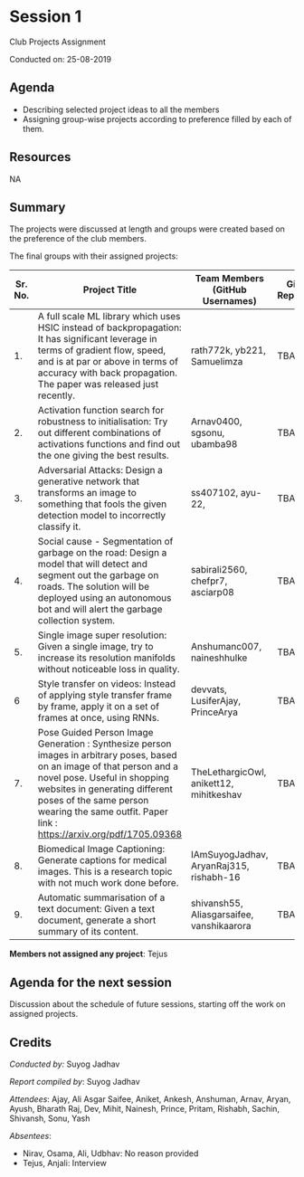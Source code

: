 # Session 1
Club Projects Assignment

Conducted on: 25-08-2019

## Agenda
- Describing selected project ideas to all the members
- Assigning group-wise projects according to preference filled by each of them.

## Resources
NA

## Summary
The projects were discussed at length and groups were created based on the preference of the club members.

The final groups with their assigned projects:

| Sr. No. | Project Title                                                | Team Members (GitHub Usernames)         | Github Repository |
| ------- | ------------------------------------------------------------ | --------------------------------------- | ----------------- |
| 1.      | A full scale ML library which uses HSIC instead of backpropagation: It has significant leverage in terms of gradient flow, speed, and is at par or above in terms of accuracy with back propagation. The paper was released just recently. | rath772k, yb221, Samuelimza                         | TBA               |
| 2.      | Activation function search for robustness to initialisation: Try out different combinations of activations functions and find out the one giving the best results. | Arnav0400, sgsonu, ubamba98             | TBA               |
| 3.      | Adversarial Attacks: Design a generative network that transforms an image to something that fools the given detection model to incorrectly classify it. | ss407102, ayu-22,                       | TBA               |
| 4.      | Social cause - Segmentation of garbage on the road: Design a model that will detect and segment out the garbage on roads. The solution will be deployed using an autonomous bot and will alert the garbage collection system. | sabirali2560, chefpr7, asciarp08        | TBA               |
| 5.      | Single image super resolution: Given a single image, try to increase its resolution manifolds without noticeable loss in quality. | Anshumanc007, naineshhulke              | TBA               |
| 6       | Style transfer on videos: Instead of applying style transfer frame by frame, apply it on a set of frames at once, using RNNs. | devvats, LusiferAjay, PrinceArya        | TBA               |
| 7.      | Pose Guided Person Image Generation : Synthesize person images in arbitrary poses, based on an image of that person and a novel pose. Useful in  shopping websites in generating different poses of the same person wearing the same outfit. Paper link : https://arxiv.org/pdf/1705.09368 | TheLethargicOwl, anikett12, mihitkeshav | TBA               |
| 8.      | Biomedical Image Captioning: Generate captions for medical images. This is a research topic with not much work done before. | IAmSuyogJadhav, AryanRaj315, rishabh-16 | TBA               |
| 9.      | Automatic summarisation of a text document: Given a text document, generate a short summary of its content. | shivansh55, Aliasgarsaifee, vanshikaarora              | TBA               |



**Members not assigned any project**: Tejus

## Agenda for the next session
Discussion about the schedule of future sessions, starting off the work on assigned projects.

## Credits
*Conducted by:* Suyog Jadhav

*Report compiled by*: Suyog Jadhav

*Attendees*: Ajay, Ali Asgar Saifee, Aniket, Ankesh, Anshuman, Arnav, Aryan, Ayush, Bharath Raj, Dev, Mihit, Nainesh, Prince, Pritam, Rishabh, Sachin, Shivansh, Sonu, Yash

*Absentees*: 

- Nirav, Osama, Ali, Udbhav: No reason provided
- Tejus, Anjali: Interview

